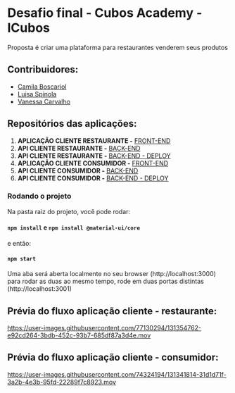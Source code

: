# Desafio final - Cubos Academy - ICubos

Proposta é criar uma plataforma para restaurantes venderem seus produtos

## Contribuidores:
- [Camila Boscariol](https://github.com/cboscariol)
- [Luisa Spinola](https://github.com/luisa-spl)
- [Vanessa Carvalho](https://github.com/DevVane)

## Repositórios das aplicações:


1. **APLICAÇÃO CLIENTE RESTAURANTE -** [FRONT-END](https://github.com/luisa-spl/desafio-modulo-5-frontend)
2. **API CLIENTE RESTAURANTE -** [BACK-END](https://github.com/DevVane/desafio-modulo-5-backend)
3. **API CLIENTE RESTAURANTE -** [ BACK-END - DEPLOY](https://icubus.herokuapp.com)
4. **APLICAÇÃO CLIENTE CONSUMIDOR -** [FRONT-END](https://github.com/cboscariol/desafio-modulo-5-frontend)
5. **API CLIENTE CONSUMIDOR -** [BACK-END](https://github.com/DevVane/desafio-modulo-5-backend-icubus-cliente)
6. **API CLIENTE CONSUMIDOR -** [BACK-END - DEPLOY](https://icubus-clientes.herokuapp.com)



### Rodando o projeto

Na pasta raiz do projeto, você pode rodar:

#### `npm install` e `npm install @material-ui/core`

e então:

#### `npm start`

Uma aba será aberta localmente no seu browser (http://localhost:3000) para rodar as duas ao mesmo tempo, rode em duas portas distintas (http://localhost:3001)

## Prévia do fluxo aplicação cliente - restaurante:


https://user-images.githubusercontent.com/77130294/131354762-e92cd264-3bdb-452c-93b7-685df87a3d4e.mov



## Prévia do fluxo aplicação cliente - consumidor:

https://user-images.githubusercontent.com/74324194/131341814-31d1d71f-3a2b-4e3b-95fd-22289f7c8923.mov


